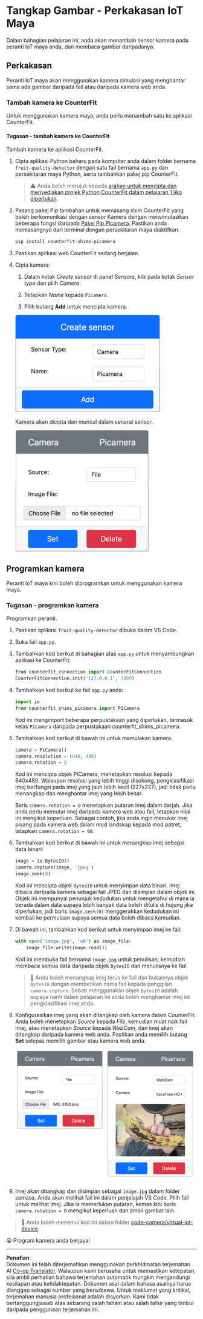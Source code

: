 <!--
CO_OP_TRANSLATOR_METADATA:
{
  "original_hash": "3ba7150ffc4a6999f6c3cfb4906ec7df",
  "translation_date": "2025-08-27T21:03:28+00:00",
  "source_file": "4-manufacturing/lessons/2-check-fruit-from-device/virtual-device-camera.md",
  "language_code": "ms"
}
-->
# Tangkap Gambar - Perkakasan IoT Maya

Dalam bahagian pelajaran ini, anda akan menambah sensor kamera pada peranti IoT maya anda, dan membaca gambar daripadanya.

## Perkakasan

Peranti IoT maya akan menggunakan kamera simulasi yang menghantar sama ada gambar daripada fail atau daripada kamera web anda.

### Tambah kamera ke CounterFit

Untuk menggunakan kamera maya, anda perlu menambah satu ke aplikasi CounterFit.

#### Tugasan - tambah kamera ke CounterFit

Tambah kamera ke aplikasi CounterFit.

1. Cipta aplikasi Python baharu pada komputer anda dalam folder bernama `fruit-quality-detector` dengan satu fail bernama `app.py` dan persekitaran maya Python, serta tambahkan pakej pip CounterFit.

    > ⚠️ Anda boleh merujuk kepada [arahan untuk mencipta dan menyediakan projek Python CounterFit dalam pelajaran 1 jika diperlukan](../../../1-getting-started/lessons/1-introduction-to-iot/virtual-device.md).

1. Pasang pakej Pip tambahan untuk memasang shim CounterFit yang boleh berkomunikasi dengan sensor Kamera dengan mensimulasikan beberapa fungsi daripada [Pakej Pip Picamera](https://pypi.org/project/picamera/). Pastikan anda memasangnya dari terminal dengan persekitaran maya diaktifkan.

    ```sh
    pip install counterfit-shims-picamera
    ```

1. Pastikan aplikasi web CounterFit sedang berjalan.

1. Cipta kamera:

    1. Dalam kotak *Create sensor* di panel *Sensors*, klik pada kotak *Sensor type* dan pilih *Camera*.

    1. Tetapkan *Name* kepada `Picamera`.

    1. Pilih butang **Add** untuk mencipta kamera.

    ![Tetapan kamera](../../../../../translated_images/counterfit-create-camera.a5de97f59c0bd3cbe0416d7e89a3cfe86d19fbae05c641c53a91286412af0a34.ms.png)

    Kamera akan dicipta dan muncul dalam senarai sensor.

    ![Kamera telah dicipta](../../../../../translated_images/counterfit-camera.001ec52194c8ee5d3f617173da2c79e1df903d10882adc625cbfc493525125d4.ms.png)

## Programkan kamera

Peranti IoT maya kini boleh diprogramkan untuk menggunakan kamera maya.

### Tugasan - programkan kamera

Programkan peranti.

1. Pastikan aplikasi `fruit-quality-detector` dibuka dalam VS Code.

1. Buka fail `app.py`.

1. Tambahkan kod berikut di bahagian atas `app.py` untuk menyambungkan aplikasi ke CounterFit:

    ```python
    from counterfit_connection import CounterFitConnection
    CounterFitConnection.init('127.0.0.1', 5000)
    ```

1. Tambahkan kod berikut ke fail `app.py` anda:

    ```python
    import io
    from counterfit_shims_picamera import PiCamera
    ```

    Kod ini mengimport beberapa perpustakaan yang diperlukan, termasuk kelas `PiCamera` daripada perpustakaan counterfit_shims_picamera.

1. Tambahkan kod berikut di bawah ini untuk memulakan kamera:

    ```python
    camera = PiCamera()
    camera.resolution = (640, 480)
    camera.rotation = 0
    ```

    Kod ini mencipta objek PiCamera, menetapkan resolusi kepada 640x480. Walaupun resolusi yang lebih tinggi disokong, pengklasifikasi imej berfungsi pada imej yang jauh lebih kecil (227x227), jadi tidak perlu menangkap dan menghantar imej yang lebih besar.

    Baris `camera.rotation = 0` menetapkan putaran imej dalam darjah. Jika anda perlu memutar imej daripada kamera web atau fail, tetapkan nilai ini mengikut keperluan. Sebagai contoh, jika anda ingin menukar imej pisang pada kamera web dalam mod landskap kepada mod potret, tetapkan `camera.rotation = 90`.

1. Tambahkan kod berikut di bawah ini untuk menangkap imej sebagai data binari:

    ```python
    image = io.BytesIO()
    camera.capture(image, 'jpeg')
    image.seek(0)
    ```

    Kod ini mencipta objek `BytesIO` untuk menyimpan data binari. Imej dibaca daripada kamera sebagai fail JPEG dan disimpan dalam objek ini. Objek ini mempunyai penunjuk kedudukan untuk mengetahui di mana ia berada dalam data supaya lebih banyak data boleh ditulis di hujung jika diperlukan, jadi baris `image.seek(0)` menggerakkan kedudukan ini kembali ke permulaan supaya semua data boleh dibaca kemudian.

1. Di bawah ini, tambahkan kod berikut untuk menyimpan imej ke fail:

    ```python
    with open('image.jpg', 'wb') as image_file:
        image_file.write(image.read())
    ```

    Kod ini membuka fail bernama `image.jpg` untuk penulisan, kemudian membaca semua data daripada objek `BytesIO` dan menulisnya ke fail.

    > 💁 Anda boleh menangkap imej terus ke fail dan bukannya objek `BytesIO` dengan memberikan nama fail kepada panggilan `camera.capture`. Sebab menggunakan objek `BytesIO` adalah supaya nanti dalam pelajaran ini anda boleh menghantar imej ke pengklasifikasi imej anda.

1. Konfigurasikan imej yang akan ditangkap oleh kamera dalam CounterFit. Anda boleh menetapkan *Source* kepada *File*, kemudian muat naik fail imej, atau menetapkan *Source* kepada *WebCam*, dan imej akan ditangkap daripada kamera web anda. Pastikan anda memilih butang **Set** selepas memilih gambar atau kamera web anda.

    ![CounterFit dengan fail ditetapkan sebagai sumber imej, dan kamera web menunjukkan seseorang memegang pisang dalam pratonton kamera web](../../../../../translated_images/counterfit-camera-options.eb3bd5150a8e7dffbf24bc5bcaba0cf2cdef95fbe6bbe393695d173817d6b8df.ms.png)

1. Imej akan ditangkap dan disimpan sebagai `image.jpg` dalam folder semasa. Anda akan melihat fail ini dalam penjelajah VS Code. Pilih fail untuk melihat imej. Jika ia memerlukan putaran, kemas kini baris `camera.rotation = 0` mengikut keperluan dan ambil gambar lain.

> 💁 Anda boleh menemui kod ini dalam folder [code-camera/virtual-iot-device](../../../../../4-manufacturing/lessons/2-check-fruit-from-device/code-camera/virtual-iot-device).

😀 Program kamera anda berjaya!

---

**Penafian**:  
Dokumen ini telah diterjemahkan menggunakan perkhidmatan terjemahan AI [Co-op Translator](https://github.com/Azure/co-op-translator). Walaupun kami berusaha untuk memastikan ketepatan, sila ambil perhatian bahawa terjemahan automatik mungkin mengandungi kesilapan atau ketidaktepatan. Dokumen asal dalam bahasa asalnya harus dianggap sebagai sumber yang berwibawa. Untuk maklumat yang kritikal, terjemahan manusia profesional adalah disyorkan. Kami tidak bertanggungjawab atas sebarang salah faham atau salah tafsir yang timbul daripada penggunaan terjemahan ini.